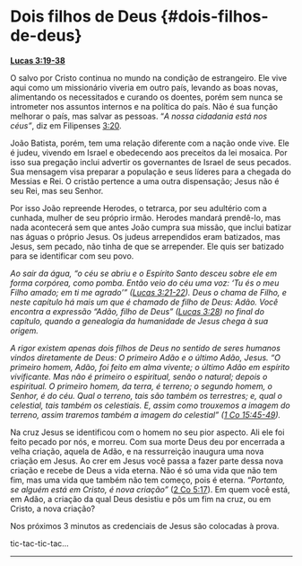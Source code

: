 # Dois filhos de Deus {#dois-filhos-de-deus}

[**Lucas 3:19-38**](http://bibliaonline.com.br/acf/lc/3/19-38)

O salvo por Cristo continua no mundo na condição de estrangeiro. Ele vive aqui como um missionário viveria em outro país, levando as boas novas, alimentando os necessitados e curando os doentes, porém sem nunca se intrometer nos assuntos internos e na política do país. Não é sua função melhorar o país, mas salvar as pessoas. “_A nossa cidadania está nos céus”_, diz em Filipenses [3:20](http://bibliaonline.com.br/acf/fp/3/20).

João Batista, porém, tem uma relação diferente com a nação onde vive. Ele é judeu, vivendo em Israel e obedecendo aos preceitos da lei mosaica. Por isso sua pregação inclui advertir os governantes de Israel de seus pecados. Sua mensagem visa preparar a população e seus líderes para a chegada do Messias e Rei. O cristão pertence a uma outra dispensação; Jesus não é seu Rei, mas seu Senhor.

Por isso João repreende Herodes, o tetrarca, por seu adultério com a cunhada, mulher de seu próprio irmão. Herodes mandará prendê-lo, mas nada acontecerá sem que antes João cumpra sua missão, que inclui batizar nas águas o próprio Jesus. Os judeus arrependidos eram batizados, mas Jesus, sem pecado, não tinha de que se arrepender. Ele quis ser batizado para se identificar com seu povo.

_Ao sair da água, “o céu se abriu e o Espírito Santo desceu sobre ele em forma corpórea, como pomba. Então veio do céu uma voz: ‘Tu és o meu Filho amado; em ti me agrado’” (_[_Lucas 3:21-22_](http://bibliaonline.com.br/acf/lc/3/21-22)_). Deus o chama de Filho, e neste capítulo há mais um que é chamado de filho de Deus: Adão. Você encontra a expressão “Adão, filho de Deus” (_[_Lucas 3:28_](http://bibliaonline.com.br/acf/lc/3/28)_) no final do capítulo, quando a genealogia da humanidade de Jesus chega à sua origem._

_A rigor existem apenas dois filhos de Deus no sentido de seres humanos vindos diretamente de Deus: O primeiro Adão e o último Adão, Jesus. “O primeiro homem, Adão, foi feito em alma vivente; o último Adão em espírito vivificante. Mas não é primeiro o espiritual, senão o natural; depois o espiritual. O primeiro homem, da terra, é terreno; o segundo homem, o Senhor, é do céu. Qual o terreno, tais são também os terrestres; e, qual o celestial, tais também os celestiais. E, assim como trouxemos a imagem do terreno, assim traremos também a imagem do celestial” (_[_1 Co 15:45-49_](http://bibliaonline.com.br/acf/1co/15/45-49)_)._

Na cruz Jesus se identificou com o homem no seu pior aspecto. Ali ele foi feito pecado por nós, e morreu. Com sua morte Deus deu por encerrada a velha criação, aquela de Adão, e na ressurreição inaugura uma nova criação em Jesus. Ao crer em Jesus você passa a fazer parte dessa nova criação e recebe de Deus a vida eterna. Não é só uma vida que não tem fim, mas uma vida que também não tem começo, pois é eterna. “_Portanto, se alguém está em Cristo, é nova criação”_ ([2 Co 5:17](http://bibliaonline.com.br/acf/2co/5/17)). Em quem você está, em Adão, a criação da qual Deus desistiu e pôs um fim na cruz, ou em Cristo, a nova criação?

Nos próximos 3 minutos as credenciais de Jesus são colocadas à prova.

tic-tac-tic-tac...

*****